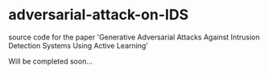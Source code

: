 # adversarial-attack-on-IDS
source code for the paper 'Generative Adversarial Attacks Against Intrusion Detection Systems Using Active Learning'

Will be completed soon...

